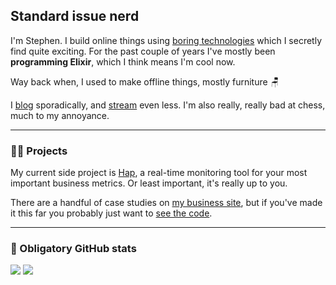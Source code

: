 ## Standard issue nerd

I'm Stephen. I build online things using [boring technologies](https://boringtechnology.club/) which I secretly find quite exciting. For the past couple of years I've mostly been **programming Elixir**, which I think means I'm cool now.

Way back when, I used to make offline things, mostly furniture :chair:

I [blog](http://stephenlewis.me/blog) sporadically, and [stream](https://twitch.tv/stephencodes) even less. I'm also really, really bad at chess, much to my annoyance.

<hr />

### 🧑‍💻 Projects

My current side project is [Hap](https://github.com/monooso/hap), a real-time monitoring tool for your most important business metrics. Or least important, it's really up to you.

There are a handful of case studies on [my business site](https://manifest.uk.com/projects), but if you've made it this far you probably just want to [see the code](https://github.com/monooso?tab=repositories).

<hr />

### 🎢 Obligatory GitHub stats

<picture>
  <source 
    srcset="https://github-readme-stats.vercel.app/api?username=monooso&show_icons=true&count_private=true&theme=dark&hide_border=true"
    media="(prefers-color-scheme: dark)"
  />
  <source
    srcset="https://github-readme-stats.vercel.app/api?username=monooso&show_icons=true&count_private=true&hide_border=true"
    media="(prefers-color-scheme: light), (prefers-color-scheme: no-preference)"
  />
  <img src="https://github-readme-stats.vercel.app/api?username=monooso&show_icons=true&count_private=true&hide_border=true" />
</picture>

<picture>
  <source 
    srcset="https://github-readme-streak-stats.herokuapp.com/?user=monooso&theme=dark&hide_border=true"
    media="(prefers-color-scheme: dark)"
  />
  <source
    srcset="https://github-readme-streak-stats.herokuapp.com/?user=monooso"
    media="(prefers-color-scheme: light), (prefers-color-scheme: no-preference)"
  />
  <img src="https://github-readme-streak-stats.herokuapp.com/?user=monooso" />
</picture>
